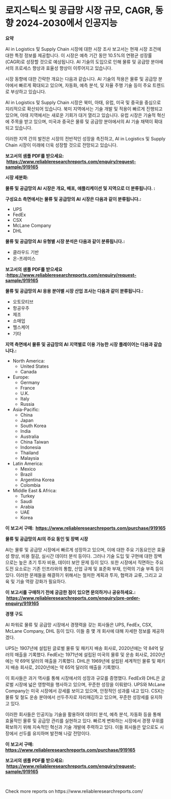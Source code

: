 <p><h1>로지스틱스 및 공급망 시장 규모, CAGR, 동향 2024-2030에서 인공지능</h1></p><p><strong>요약</strong></p>
<p><p>AI in Logistics 및 Supply Chain 시장에 대한 시장 조사 보고서는 현재 시장 조건에 대한 특정 정보를 제공합니다. 이 시장은 예측 기간 동안 10.5%의 연평균 성장률(CAGR)로 성장할 것으로 예상됩니다. AI 기술의 도입으로 인해 물류 및 공급망 분야에서의 프로세스 향상과 효율성 향상이 이루어지고 있습니다.</p><p>시장 동향에 대한 간략한 개요는 다음과 같습니다. AI 기술의 적용은 물류 및 공급망 분야에서 빠르게 확대되고 있으며, 자동화, 예측 분석, 및 자율 주행 기술 등이 주요 트렌드로 부상하고 있습니다.</p><p>AI in Logistics 및 Supply Chain 시장은 북미, 아태, 유럽, 미국 및 중국을 중심으로 지리적으로 확산되어 있습니다. 북미 지역에서는 기술 개발 및 적용이 빠르게 진행되고 있으며, 아태 지역에서는 새로운 기회가 대거 열리고 있습니다. 유럽 시장은 기술적 혁신에 주목을 받고 있으며, 미국과 중국은 물류 및 공급망 분야에서의 AI 기술 채택이 확대되고 있습니다.</p><p>이러한 지역 간의 발전은 시장의 전반적인 성장을 촉진하고, AI in Logistics 및 Supply Chain 시장이 미래에 더욱 성장할 것으로 전망되고 있습니다.</p></p>
<p><strong>보고서의 샘플 PDF를 받으세요: &nbsp;<a href="https://www.reliableresearchreports.com/enquiry/request-sample/919165">https://www.reliableresearchreports.com/enquiry/request-sample/919165</a></strong></p>
<p><strong>시장 세분화:</strong></p>
<p><strong> 물류 및 공급망의 AI 시장은 개요, 배포, 애플리케이션 및 지역으로 더 분류됩니다. :</strong></p>
<p><strong>구성요소 측면에서는 물류 및 공급망의 AI 시장은 다음과 같이 분류됩니다.:</strong></p>
<p><ul><li>UPS</li><li>FedEx</li><li>CSX</li><li>McLane Company</li><li>DHL</li></ul></p>
<p><strong> 물류 및 공급망의 AI 유형별 시장 분석은 다음과 같이 분류됩니다.:</strong></p>
<p><ul><li>클라우드 기반</li><li>온-프레미스</li></ul></p>
<p><strong>보고서의 샘플 PDF를 받으세요 :<a href="https://www.reliableresearchreports.com/enquiry/request-sample/919165">https://www.reliableresearchreports.com/enquiry/request-sample/919165</a></strong></p>
<p><strong> 물류 및 공급망의 AI 응용 분야별 시장 산업 조사는 다음과 같이 분류됩니다.:</strong></p>
<p><ul><li>오토모티브</li><li>항공우주</li><li>제조</li><li>소매업</li><li>헬스케어</li><li>기타</li></ul></p>
<p><strong>지역 측면에서 물류 및 공급망의 AI 지역별로 이용 가능한 시장 플레이어는 다음과 같습니다.:</strong></p>
<p><ul>
    <li>
        North America:
        <ul>
            <li>United States</li>
            <li>Canada</li>
        </ul>
    </li>
    <li>
        Europe:
        <ul>
            <li>Germany</li>
            <li>France</li>
            <li>U.K.</li>
            <li>Italy</li>
            <li>Russia</li>
        </ul>
    </li>
    <li>
        Asia-Pacific:
        <ul>
            <li>China</li>
            <li>Japan</li>
            <li>South Korea</li>
            <li>India</li>
            <li>Australia</li>
            <li>China Taiwan</li>
            <li>Indonesia</li>
            <li>Thailand</li>
            <li>Malaysia</li>
        </ul>
    </li>
    <li>
        Latin America:
        <ul>
            <li>Mexico</li>
            <li>Brazil</li>
            <li>Argentina Korea</li>
            <li>Colombia</li>
        </ul>
    </li>
    <li>
        Middle East & Africa:
        <ul>
            <li>Turkey</li>
            <li>Saudi</li>
            <li>Arabia</li>
            <li>UAE</li>
            <li>Korea</li>
        </ul>
    </li>
    </ul></p>
<p><strong>이 보고서 구매: &nbsp;<a href="https://www.reliableresearchreports.com/purchase/919165">https://www.reliableresearchreports.com/purchase/919165</a></strong></p>
<p><strong>물류 및 공급망의 AI의 주요 동인 및 장벽 시장</strong></p>
<p><p>AI는 물류 및 공급망 시장에서 빠르게 성장하고 있으며, 이에 대한 주요 기동요인은 효율성 향상, 비용 절감, 실시간 데이터 분석 등이다. 그러나 기술 도입 및 구현에 대한 장벽으로는 높은 초기 투자 비용, 데이터 보안 문제 등이 있다. 또한 시장에서 직면하는 주요 도전 요소로는 기존 인프라와의 통합, 산업 규제 및 표준화 부재, 인력의 기술 부족 등이 있다. 이러한 문제들을 해결하기 위해서는 철저한 계획과 투자, 협력과 교류, 그리고 교육 및 기술 역량 강화가 필요하다.</p></p>
<p><strong>이 보고서를 구매하기 전에 궁금한 점이 있으면 문의하거나 공유하세요.: &nbsp;<a href="https://www.reliableresearchreports.com/enquiry/pre-order-enquiry/919165">https://www.reliableresearchreports.com/enquiry/pre-order-enquiry/919165</a></strong></p>
<p><strong>경쟁 구도</strong></p>
<p><p>AI 파워로 물류 및 공급망 시장에서 경쟁력을 갖는 회사들은 UPS, FedEx, CSX, McLane Company, DHL 등이 있다. 이들 중 몇 개 회사에 대해 자세한 정보를 제공하겠다.</p><p>UPS는 1907년에 설립된 글로벌 물류 및 패키지 배송 회사로, 2020년에는 약 84억 달러의 매출을 기록했다. FedEx는 1971년에 설립된 미국의 물류 및 운송 회사로, 2020년에는 약 69억 달러의 매출을 기록했다. DHL은 1969년에 설립된 세계적인 물류 및 패키지 배송 회사로, 2020년에는 약 65억 달러의 매출을 기록했다.</p><p>이 회사들은 과거 역사를 통해 시장에서의 성장과 규모를 증명했다. FedEx와 DHL은 글로벌 시장에 넓은 영향력을 행사하고 있으며, 꾸준한 성장을 이뤄왔다. UPS와 McLane Company는 미국 시장에서 강세를 보이고 있으며, 안정적인 성과를 내고 있다. CSX는 물류 및 철도 운송 분야에서 선두주자로 자리매김하고 있으며, 꾸준한 성장세를 유지하고 있다.</p><p>이러한 회사들은 인공지능 기술을 활용하여 데이터 분석, 예측 분석, 자동화 등을 통해 효율적인 물류 및 공급망 관리를 실현하고 있다. 빠르게 변화하는 시장에서 경쟁 우위를 확보하기 위해 지속적인 혁신과 기술 개발에 주력하고 있다. 이들 회사들은 앞으로도 시장에서 선두를 유지하며 발전해 나갈 전망이다.</p></p>
<p><strong>이 보고서 구매: &nbsp; <a href="https://www.reliableresearchreports.com/purchase/919165">https://www.reliableresearchreports.com/purchase/919165</a></strong></p>
<p><strong>보고서의 샘플 PDF를 받으세요: &nbsp;<a href="https://www.reliableresearchreports.com/enquiry/request-sample/919165">https://www.reliableresearchreports.com/enquiry/request-sample/919165</a></strong><strong></strong></p>
<p>&nbsp;</p>
<p>Check more reports on https://www.reliableresearchreports.com/</p>